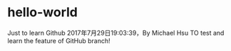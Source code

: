 # hello-world
Just to learn Github
2017年7月29日19:03:39，By Michael Hsu
TO test and learn the feature of GitHub branch!
